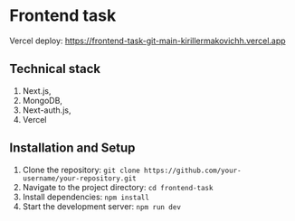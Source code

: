 # Frontend task
Vercel deploy: https://frontend-task-git-main-kirillermakovichh.vercel.app

## Technical stack
1. Next.js,
2. MongoDB,
3. Next-auth.js,
4. Vercel

## Installation and Setup

1. Clone the repository: `git clone https://github.com/your-username/your-repository.git`
2. Navigate to the project directory: `cd frontend-task`
3. Install dependencies: `npm install`
4. Start the development server: `npm run dev`
